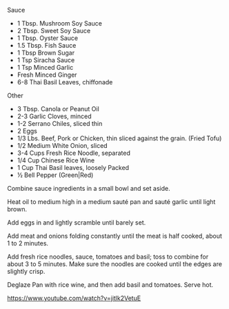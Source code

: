 Sauce
- 1 Tbsp. Mushroom Soy Sauce
- 2 Tbsp. Sweet Soy Sauce
- 1 Tbsp. Oyster Sauce
- 1.5 Tbsp. Fish Sauce
- 1 Tbsp Brown Sugar
- 1 Tsp Siracha Sauce
- 1 Tsp Minced Garlic
- Fresh Minced Ginger
- 6-8  Thai Basil Leaves, chiffonade

Other
- 3 Tbsp. Canola or Peanut Oil
- 2-3  Garlic Cloves, minced
- 1-2   Serrano Chiles, sliced thin
- 2  Eggs
- 1/3 Lbs. Beef, Pork or Chicken, thin sliced against the grain. (Fried Tofu)
- 1/2   Medium White Onion, sliced
- 3-4 Cups Fresh Rice Noodle, separated
- 1/4 Cup Chinese Rice Wine
- 1 Cup Thai Basil leaves, loosely Packed
- ½ Bell Pepper (Green|Red)


Combine sauce ingredients in a small bowl and set aside.

Heat oil to medium high in a medium sauté pan and sauté garlic until light brown.

Add eggs in and lightly scramble until barely set.

Add meat and onions folding constantly until the meat is half cooked, about 1 to 2 minutes.

Add fresh rice noodles, sauce, tomatoes and basil; toss to combine for about 3 to 5 minutes. Make sure the noodles are cooked until the edges are slightly crisp.

Deglaze Pan with rice wine, and then add basil and tomatoes. Serve hot.

https://www.youtube.com/watch?v=jitlk2VetuE
